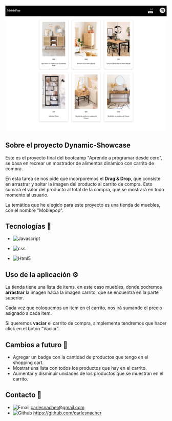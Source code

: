 
![image](img/captura.jpeg)

## Sobre el proyecto Dynamic-Showcase


Este es el proyecto final del bootcamp "Aprende a programar desde cero", se basa en recrear un mostrador de alimentos dinámico con carrito de compra. 

En esta tarea se nos pide que incorporemos el **Drag & Drop**, que consiste en arrastrar y soltar la imagen del producto al carrito de compra. Esto sumará el valor del producto al total de la compra, que se mostrará en todo momento al usuario.

La temática que he elegido para este proyecto es una tienda de muebles, con el nombre "Moblepop".

## Tecnologías 🚀

* ![Javascript]

* ![css]

* ![Html5]

## Uso de la aplicación ⚙️

La tienda tiene una lista de items, en este caso muebles, donde podremos **arrastrar** la imagen hacia la imagen carrito, que se encuentra en la parte superior.

Cada vez que coloquemos un item en el carrito, nos irá sumando el precio asignado a cada item.

Si queremos **vaciar** el carrito de compra, simplemente tendremos que hacer click en el botón "Vaciar".


## Cambios a futuro 📝

- Agregar un badge con la cantidad de productos que tengo en el shopping cart.
- Mostrar una lista con todos los productos que hay en el carrito.
- Aumentar y disminuir unidades de los productos que se muestran en el carrito.


## Contacto 📱 

* ![Email]   carlesnacher@gmail.com
* ![Github]  https://github.com/carlesnacher

<!--  -->

[Github]: https://img.shields.io/badge/GitHub-100000?style=for-the-badge&logo=github&logoColor=white
[Email]: https://img.shields.io/badge/Gmail-D14836?style=for-the-badge&logo=gmail&logoColor=white
[Html5]: https://img.shields.io/badge/HTML5-E34F26?style=for-the-badge&logo=html5&logoColor=white
[Javascript]: https://img.shields.io/badge/JavaScript-F7DF1E?style=for-the-badge&logo=javascript&logoColor=black
[css]: https://img.shields.io/badge/CSS-239120?&style=for-the-badge&logo=css3&logoColor=white